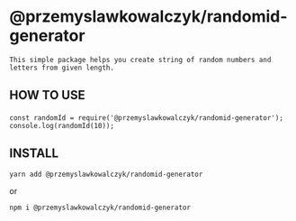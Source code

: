 # @przemyslawkowalczyk/randomid-generator

`This simple package helps you create string of random numbers and letters from given length.` 

## HOW TO USE

`const randomId = require('@przemyslawkowalczyk/randomid-generator');`
`                                                                    `
`console.log(randomId(10));`

## INSTALL

`yarn add @przemyslawkowalczyk/randomid-generator`

or

`npm i @przemyslawkowalczyk/randomid-generator`